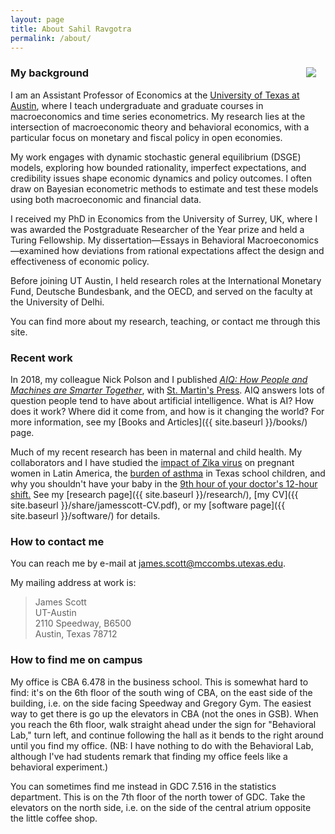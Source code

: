 ```yaml
---
layout: page
title: About Sahil Ravgotra
permalink: /about/
---
```


<img src="{{ site.baseurl }}/assets/img/posts/jgscott201802.png" ALIGN="right" style="margin:10px 15px"/>


### My background

I am an Assistant Professor of Economics at the [University of Texas at Austin](https://liberalarts.utexas.edu/economics/faculty/sr55289), where I teach undergraduate and graduate courses in macroeconomics and time series econometrics. My research lies at the intersection of macroeconomic theory and behavioral economics, with a particular focus on monetary and fiscal policy in open economies.

My work engages with dynamic stochastic general equilibrium (DSGE) models, exploring how bounded rationality, imperfect expectations, and credibility issues shape economic dynamics and policy outcomes. I often draw on Bayesian econometric methods to estimate and test these models using both macroeconomic and financial data.

I received my PhD in Economics from the University of Surrey, UK, where I was awarded the Postgraduate Researcher of the Year prize and held a Turing Fellowship. My dissertation—Essays in Behavioral Macroeconomics—examined how deviations from rational expectations affect the design and effectiveness of economic policy.

Before joining UT Austin, I held research roles at the International Monetary Fund, Deutsche Bundesbank, and the OECD, and served on the faculty at the University of Delhi. 

You can find more about my research, teaching, or contact me through this site.

### Recent work

In 2018, my colleague Nick Polson and I published [_AIQ: How People and Machines are Smarter Together_](https://www.amazon.com/dp/1250182158?tag=macmillan-20), with [St. Martin's Press](https://us.macmillan.com/smp/).  AIQ answers lots of question people tend to have about artificial intelligence.  What is AI?  How does it work?  Where did it come from, and how is it changing the world?  For more information, see my [Books and Articles]({{ site.baseurl }}/books/) page.  

Much of my recent research has been in maternal and child health.  My collaborators and I have studied the [impact of Zika virus](http://www.nejm.org/doi/full/10.1056/NEJMc1605389) on pregnant women in Latin America, the [burden of asthma](http://www.pnas.org/content/113/8/2194.short) in Texas school children, and why you shouldn't have your baby in the [9th hour of your doctor's 12-hour shift.](https://www.ncbi.nlm.nih.gov/pubmed/27343567)  See my [research page]({{ site.baseurl }}/research/), [my CV]({{ site.baseurl }}/share/jamesscott-CV.pdf), or my [software page]({{ site.baseurl }}/software/) for details.  

### How to contact me

You can reach me by e-mail at james.scott@mccombs.utexas.edu.  

My mailing address at work is:  
> James Scott  
> UT-Austin  
> 2110 Speedway, B6500  
> Austin, Texas 78712  


### How to find me on campus  

My office is CBA 6.478 in the business school.  This is somewhat hard to find: it's on the 6th floor of the south wing of CBA, on the east side of the building, i.e. on the side facing Speedway and Gregory Gym.  The easiest way to get there is go up the elevators in CBA (not the ones in GSB).  When you reach the 6th floor, walk straight ahead under the sign for "Behavioral Lab," turn left, and continue following the hall as it bends to the right around until you find my office.  (NB: I have nothing to do with the Behavioral Lab, although I've had students remark that finding my office feels like a behavioral experiment.)

You can sometimes find me instead in GDC 7.516 in the statistics department.  This is on the 7th floor of the north tower of GDC.  Take the elevators on the north side, i.e. on the side of the central atrium opposite the little coffee shop.
